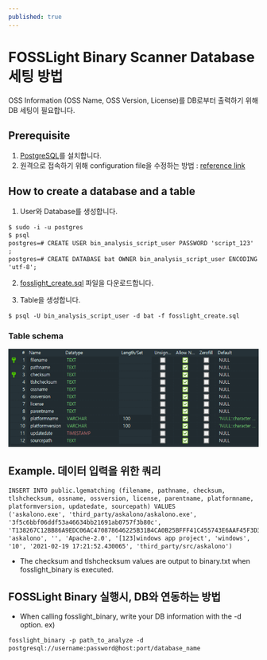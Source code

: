 ```yaml
---
published: true
---
```


# FOSSLight Binary Scanner Database 세팅 방법
OSS Information (OSS Name, OSS Version, License)를 DB로부터 출력하기 위해 DB 세팅이 필요합니다. 

## Prerequisite
1. [PostgreSQL][PostgreSQL]를 설치합니다.
2. 원격으로 접속하기 위해 configuration file을 수정하는 방법 : [reference link][ref_link]

[PostgreSQL]: https://www.postgresql.org/download/    
[ref_link]: https://www.cyberciti.biz/tips/postgres-allow-remote-access-tcp-connection.html


## How to create a database and a table
1. User와 Database를 생성합니다.
````
$ sudo -i -u postgres 
$ psql
postgres=# CREATE USER bin_analysis_script_user PASSWORD 'script_123' ;
postgres=# CREATE DATABASE bat OWNER bin_analysis_script_user ENCODING 'utf-8';
````

2. [fosslight_create.sql][sql_link] 파일을 다운로드합니다.

3. Table을 생성합니다.
````
$ psql -U bin_analysis_script_user -d bat -f fosslight_create.sql
````

[sql_link]: https://github.com/fosslight/fosslight_binary_scanner/blob/main/db/initdb.d/fosslight_create.sql

### Table schema
<img alt="table" src="../images/table_schema.png">


## Example. 데이터 입력을 위한 쿼리
````
INSERT INTO public.lgematching (filename, pathname, checksum, tlshchecksum, ossname, ossversion, license, parentname, platformname, platformversion, updatedate, sourcepath) VALUES
('askalono.exe', 'third_party/askalono/askalono.exe', '3f5c6bbf06ddf53a46634bb21691ab0757f3b80c', 'T138267C12BB86A9EDC06AC470878646225B31B4CA0B25BFFF41C455743E6AAF45F3D39C', 'askalono', '', 'Apache-2.0', '[123]windows app project', 'windows', '10', '2021-02-19 17:21:52.430065', 'third_party/src/askalono')  
````   
- The checksum and tlshchecksum values are output to binary.txt when fosslight_binary is executed.


## FOSSLight Binary 실행시, DB와 연동하는 방법
- When calling fosslight_binary, write your DB information with the -d option.
ex)
````
fosslight_binary -p path_to_analyze -d postgresql://username:password@host:port/database_name
````
